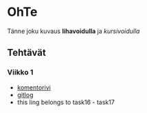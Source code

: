 # OhTe

Tänne joku kuvaus **lihavoidulla** ja *kursivoidulla*

## Tehtävät

### Viikko 1
- [komentorivi](laskarit/viikko1/komentorivi.txt)
- [gitlog](laskarit/viikko1/gitlog.txt)
- this ling belongs to task16 - task17

